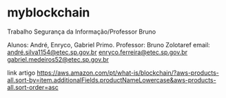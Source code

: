 # myblockchain
Trabalho Segurança da Informação/Professor Bruno

Alunos: André, Enryco, Gabriel Primo.
Professor: Bruno Zolotaref
email:
andré.silva1154@etec.sp.gov.br
enryco.ferreira@etec.sp.gov.br
gabriel.medeiros52@etec.sp.gov.br

link artigo
https://aws.amazon.com/pt/what-is/blockchain/?aws-products-all.sort-by=item.additionalFields.productNameLowercase&aws-products-all.sort-order=asc
